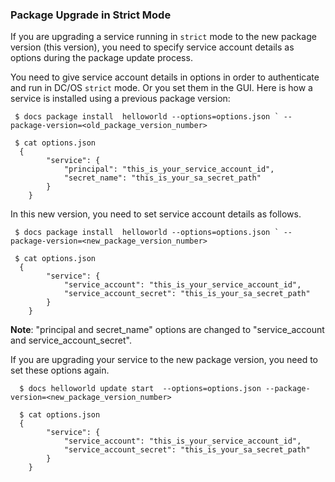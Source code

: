 ### Package Upgrade in Strict Mode

If you are upgrading a service running in `strict` mode to the new package version (this version), you need to specify service account details as options during the package update process.


You need to give service account details in options in order to authenticate and run in DC/OS `strict` mode. Or you set them in the GUI. Here is how a service is installed using a previous package version:

```
 $ docs package install  helloworld --options=options.json ` --package-version=<old_package_version_number>

 $ cat options.json
  {
        "service": {
            "principal": "this_is_your_service_account_id",
            "secret_name": "this_is_your_sa_secret_path"
        }
    }
```

In this new version, you need to set service account details as follows. 

```
 $ docs package install  helloworld --options=options.json ` --package-version=<new_package_version_number>

 $ cat options.json
  {
        "service": {
            "service_account": "this_is_your_service_account_id",
            "service_account_secret": "this_is_your_sa_secret_path"
        }
    }
```

**Note**: "principal and secret_name" options are changed to "service_account and service_account_secret".

If you are upgrading your service to the new package version, you need to set these options again.
  
```
  $ docs helloworld update start  --options=options.json --package-version=<new_package_version_number>

  $ cat options.json
  {
        "service": {
            "service_account": "this_is_your_service_account_id",
            "service_account_secret": "this_is_your_sa_secret_path"
        }
    }
```


